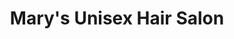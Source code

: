 ---
title: "Mary's Unisex Hair Salon"
url: /riverhead/marys-unisex-hair-salon/
shop: hairdresser
---